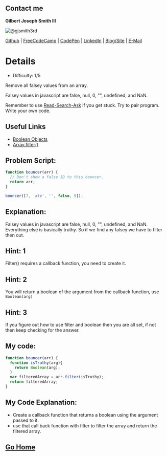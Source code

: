 ## Contact me
**Gilbert Joseph Smith III**

![@gjsmith3rd](https://avatars0.githubusercontent.com/gjsmith3rd?&s=128)

[Github](https://github.com/gjsmith3rd) | [FreeCodeCamp](http://www.freecodecamp.com/gjsmith3rd) |  [CodePen](http://codepen.io/gjsmith3rd/) | [LinkedIn](https://www.linkedin.com/in/gjsmith3rd) | [Blog/Site](https://gjsmith3rd.github.io/) | [E-Mail](mailto:contact@mobileCreature.com)

# Details
- Difficulty: 1/5

Remove all falsey values from an array.

Falsey values in javascript are false, null, 0, "", undefined, and NaN.

Remember to use [ Read-Search-Ask](http://github.com/FreeCodeCamp/freecodecamp/wiki/How-to-get-help-when-you-get-stuck) if you get stuck. Try to pair program. Write your own code.

## Useful Links
- [Boolean Objects](https://developer.mozilla.org/en-US/docs/Web/JavaScript/Reference/Global_Objects/Boolean)
- [Array.filter()](https://developer.mozilla.org/en-US/docs/Web/JavaScript/Reference/Global_Objects/Array/filter)

## Problem Script:

```js
function bouncer(arr) {
  // Don't show a false ID to this bouncer.
  return arr;
}

bouncer([7, 'ate', '', false, 9]);
```

## Explanation:
Falsey values in javascript are false, null, 0, "", undefined, and NaN. Everything else is basically truthy. So if we find any falsey we have to filter then out.

## Hint: 1
Filter() requires a callback function, you need to create it.

## Hint: 2
You will return a boolean of the argument from the callback function, use `Boolean(arg)`

## Hint: 3
If you figure out how to use filter and boolean then you are all set, if not then keep checking for the answer.

## My code:

```js
function bouncer(arr) {
  function isTruthy(arg){
    return Boolean(arg);
  }
  var filteredArray = arr.filter(isTruthy);
  return filteredArray;
}
```

## My Code Explanation:
- Create a callback function that returns a boolean using the argument passed to it.
- use that call back function with filter to filter the array and return the filtered array.

## [Go Home](https://github.com/Rafase282/My-FreeCodeCamp-Code/wiki)
